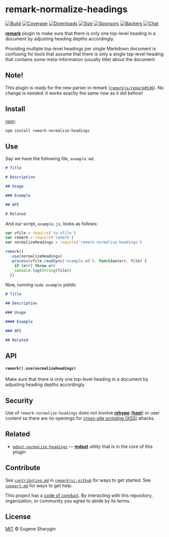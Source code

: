 # remark-normalize-headings

[![Build][build-badge]][build]
[![Coverage][coverage-badge]][coverage]
[![Downloads][downloads-badge]][downloads]
[![Size][size-badge]][size]
[![Sponsors][sponsors-badge]][collective]
[![Backers][backers-badge]][collective]
[![Chat][chat-badge]][chat]

[**remark**][remark] plugin to make sure that there is only one top-level
heading in a document by adjusting heading depths accordingly.

Providing multiple top-level headings per single Markdown document is confusing
for tools that assume that there is only a single top-level heading that
contains some meta-information (usually title) about the document.

## Note!

This plugin is ready for the new parser in remark
([`remarkjs/remark#536`](https://github.com/remarkjs/remark/pull/536)).
No change is needed: it works exactly the same now as it did before!

## Install

[npm][]:

```sh
npm install remark-normalize-headings
```

## Use

Say we have the following file, `example.md`:

```markdown
# Title

# Description

## Usage

### Example

## API

# Related
```

And our script, `example.js`, looks as follows:

```js
var vfile = require('to-vfile')
var remark = require('remark')
var normalizeHeadings = require('remark-normalize-headings')

remark()
  .use(normalizeHeadings)
  .process(vfile.readSync('example.md'), function(err, file) {
    if (err) throw err
    console.log(String(file))
  })
```

Now, running `node example` yields:

```markdown
# Title

## Description

### Usage

#### Example

### API

## Related
```

## API

#### `remark().use(normalizeHeadings)`

Make sure that there is only one top-level heading in a document by adjusting
heading depths accordingly.

## Security

Use of `remark-normalize-headings` does not involve [**rehype**][rehype]
([**hast**][hast]) or user content so there are no openings for
[cross-site scripting (XSS)][xss] attacks.

## Related

*   [`mdast-normalize-headings`][mdast-normalize-headings]
    — [**mdast**][mdast] utility that is in the core of this plugin

## Contribute

See [`contributing.md`][contributing] in [`remarkjs/.github`][health] for ways
to get started.
See [`support.md`][support] for ways to get help.

This project has a [code of conduct][coc].
By interacting with this repository, organization, or community you agree to
abide by its terms.

## License

[MIT][license] © Eugene Sharygin

[build-badge]: https://github.com/remarkjs/remark-normalize-headings/workflows/main/badge.svg

[build]: https://github.com/remarkjs/remark-normalize-headings/actions

[coverage-badge]: https://img.shields.io/codecov/c/github/remarkjs/remark-normalize-headings.svg

[coverage]: https://codecov.io/github/remarkjs/remark-normalize-headings

[downloads-badge]: https://img.shields.io/npm/dm/remark-normalize-headings.svg

[downloads]: https://www.npmjs.com/package/remark-normalize-headings

[size-badge]: https://img.shields.io/bundlephobia/minzip/remark-normalize-headings.svg

[size]: https://bundlephobia.com/result?p=remark-normalize-headings

[sponsors-badge]: https://opencollective.com/unified/sponsors/badge.svg

[backers-badge]: https://opencollective.com/unified/backers/badge.svg

[collective]: https://opencollective.com/unified

[chat-badge]: https://img.shields.io/badge/chat-discussions-success.svg

[chat]: https://github.com/remarkjs/remark/discussions

[npm]: https://docs.npmjs.com/cli/install

[health]: https://github.com/remarkjs/.github

[contributing]: https://github.com/remarkjs/.github/blob/HEAD/contributing.md

[support]: https://github.com/remarkjs/.github/blob/HEAD/support.md

[coc]: https://github.com/remarkjs/.github/blob/HEAD/code-of-conduct.md

[license]: license

[remark]: https://github.com/remarkjs/remark

[mdast]: https://github.com/syntax-tree/mdast

[mdast-normalize-headings]: https://github.com/syntax-tree/mdast-normalize-headings

[xss]: https://en.wikipedia.org/wiki/Cross-site_scripting

[rehype]: https://github.com/rehypejs/rehype

[hast]: https://github.com/syntax-tree/hast
